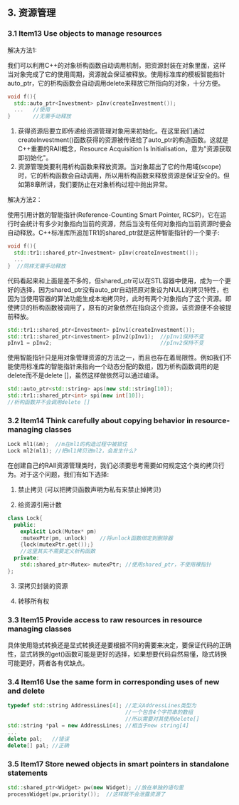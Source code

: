 ## 3. 资源管理

### 3.1 Item13 Use objects to manage resources

解决方法1:

我们可以利用C++的对象析构函数自动调用机制，把资源封装在对象里面，这样当对象完成了它的使用周期，资源就会保证被释放。使用标准库的模板智能指针auto_ptr，它的析构函数会自动调用delete来释放它所指向的对象，十分方便。

```cpp
void f(){
  std::auto_ptr<Investment> pInv(createInvestment());
  ...   //使用
}       //无需手动释放
```

1. 获得资源后要立即传递给资源管理对象用来初始化。在这里我们通过createInvestment()函数获得的资源被传递给了auto_ptr的构造函数。这就是C++重要的RAII概念，Resource Acquisition Is Initialisation，意为"资源获取即初始化"。
2. 资源管理类要利用析构函数来释放资源。当对象超出了它的作用域(scope)时，它的析构函数会自动调用，所以用析构函数来释放资源是保证安全的。但如第8章所讲，我们要防止在对象析构过程中抛出异常。


解决方法2：

使用引用计数的智能指针(Reference-Counting Smart Pointer, RCSP)，它在运行时会统计有多少对象指向当前的资源，然后当没有任何对象指向当前资源时便会自动释放。C++标准库所追加TR1的shared_ptr就是这种智能指针的一个栗子:
```cpp
void f(){
  std::tr1::shared_ptr<Investment> pInv(createInvestment());
  ...
}  //同样无需手动释放
```
代码看起来和上面是差不多的，但shared_ptr可以在STL容器中使用，成为一个更好的选择，因为shared_ptr没有auto_ptr自动把原对象设为NULL的拷贝特性，也因为当使用容器的算法功能生成本地拷贝时，此时有两个对象指向了这个资源。即使拷贝的析构函数被调用了，原有的对象依然在指向这个资源，该资源便不会被提前释放。

```cpp
std::tr1::shared_ptr<Investment> pInv1(createInvestment());
std::tr1::shared_ptr<investment> pInv2(pInv1);  //pInv1保持不变
pInv1 = pInv2;                                  //pInv2保持不变
```

使用智能指针只是用对象管理资源的方法之一，而且也存在着局限性。例如我们不能使用标准库的智能指针来指向一个动态分配的数组，因为析构函数调用的是delete而不是delete []，虽然这样做依然可以通过编译。

```cpp
std::auto_ptr<std::string> aps(new std::string[10]);
std::tr1::shared_ptr<int> spi(new int[10]);
//析构函数并不会调用delete []
```


### 3.2 Item14 Think carefully about copying behavior in resource-managing classes

```cpp
Lock ml1(&m);  //m在ml1的构造过程中被锁住
Lock ml2(ml1); //把ml1拷贝进ml2，会发生什么?
```

在创建自己的RAII资源管理类时，我们必须要思考需要如何规定这个类的拷贝行为。对于这个问题，我们有如下选择:

1. 禁止拷贝 (可以把拷贝函数声明为私有来禁止掉拷贝)

2. 给资源引用计数

```cpp
class Lock{
  public:
    explicit Lock(Mutex* pm)
    :mutexPtr(pm, unlock)    //将unlock函数绑定到删除器
    {lock(mutexPtr.get());}
    //这里其实不需要定义析构函数
  private:
    std::shared_ptr<Mutex> mutexPtr; //使用shared_ptr，不使用裸指针
};
```

3. 深拷贝封装的资源

4. 转移所有权

### 3.3 Item15 Provide access to raw resources in resource managing classes

具体使用隐式转换还是显式转换还是要根据不同的需要来决定，要保证代码的正确性，显式转换的get()函数可能是更好的选择，如果想要代码自然易懂，隐式转换可能更好，两者各有优缺点。

### 3.4 Item16 Use the same form in corresponding uses of new and delete

```cpp
typedef std::string AddressLines[4]; //定义AddressLines类型为
                                     //一个包含4个字符串的数组
                                     //所以需要对其使用delete[]
std::string *pal = new AddressLines; //相当于new string[4]
...
delete pal;   //错误
delete[] pal; //正确
```

### 3.5 Item17 Store newed objects in smart pointers in standalone statements

```cpp
std::shared_ptr<Widget> pw(new Widget); //放在单独的语句里
processWidget(pw,priority());  //这样就不会泄露资源了
```